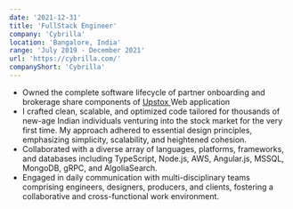 ```yaml
---
date: '2021-12-31'
title: 'FullStack Engineer'
company: 'Cybrilla'
location: 'Bangalore, India'
range: 'July 2019 - December 2021'
url: 'https://cybrilla.com/'
companyShort: 'Cybrilla'
---
```


- Owned the complete software lifecycle of partner onboarding and brokerage share components of <a target="_blank" rel="noopener noreferrer" href="https://upstox.com/become-sub-broker/">Upstox </a> Web application
- I crafted clean, scalable, and optimized code tailored for thousands of new-age Indian individuals venturing into the stock market for the very first time. My approach adhered to essential design principles, emphasizing simplicity, scalability, and heightened cohesion.
- Collaborated with a diverse array of languages, platforms, frameworks, and databases including TypeScript, Node.js, AWS, Angular.js, MSSQL, MongoDB, gRPC, and AlgoliaSearch.
- Engaged in daily communication with multi-disciplinary teams comprising engineers, designers, producers, and clients, fostering a collaborative and cross-functional work environment.
